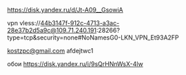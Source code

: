 https://disk.yandex.ru/d/Jt-A09__GsowiA

vpn
vless://44b3147f-912c-4713-a3ac-28e37b2d5a9c@109.71.240.191:28266?type=tcp&security=none#NoNamesG0-LKN_VPN_Et93A2FP

kostzpc@gmail.com
afdejtwc1

обои https://disk.yandex.ru/i/9sQrHNnWsX-4lw

